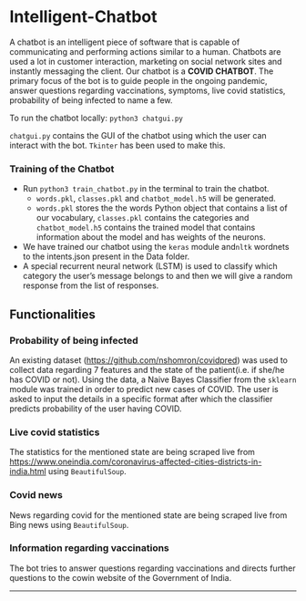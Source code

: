 # Intelligent-Chatbot

A chatbot is an intelligent piece of software that is capable of communicating and performing actions similar to a human. Chatbots are used a lot in customer interaction, marketing on social network sites and instantly messaging the client. 
Our chatbot is a **COVID CHATBOT**. The primary focus of the bot is to guide people in the ongoing pandemic, answer questions regarding vaccinations, symptoms, live covid statistics, probability of being infected to name a few. 

To run the chatbot locally: `python3 chatgui.py` 

`chatgui.py` contains the GUI of the chatbot using which the user can interact with the bot. `Tkinter` has been used to make this.


### Training of the Chatbot
- Run `python3 train_chatbot.py` in the terminal to train the chatbot. 
    - `words.pkl`, `classes.pkl` and `chatbot_model.h5` will be generated.
    - `words.pkl` stores the the words Python object that contains a list of our vocabulary, `classes.pkl` contains the categories and `chatbot_model.h5` contains the trained model that contains information about the model and has weights of the neurons.
- We have trained our chatbot using the `keras` module and`nltk` wordnets to the intents.json present in the Data folder.  
- A special recurrent neural network (LSTM) is used to classify which category the user’s message belongs to and then we will give a random response from the list of responses.

## Functionalities
### Probability of being infected
An existing dataset (https://github.com/nshomron/covidpred) was used to collect data regarding 7 features and the state of the patient(i.e. if she/he has COVID or not). Using the data, a Naive Bayes Classifier from the `sklearn` module was trained in order to predict new cases of COVID. The user is asked to input the details in a specific format after which the classifier predicts probability of the user having COVID.

### Live covid statistics
The statistics for the mentioned state are being scraped live from https://www.oneindia.com/coronavirus-affected-cities-districts-in-india.html using `BeautifulSoup`.

### Covid news
News regarding covid for the mentioned state are being scraped live from Bing news using `BeautifulSoup`.

### Information regarding vaccinations 
The bot tries to answer questions regarding vaccinations and directs further questions to the cowin website of the Government of India. 

-----
